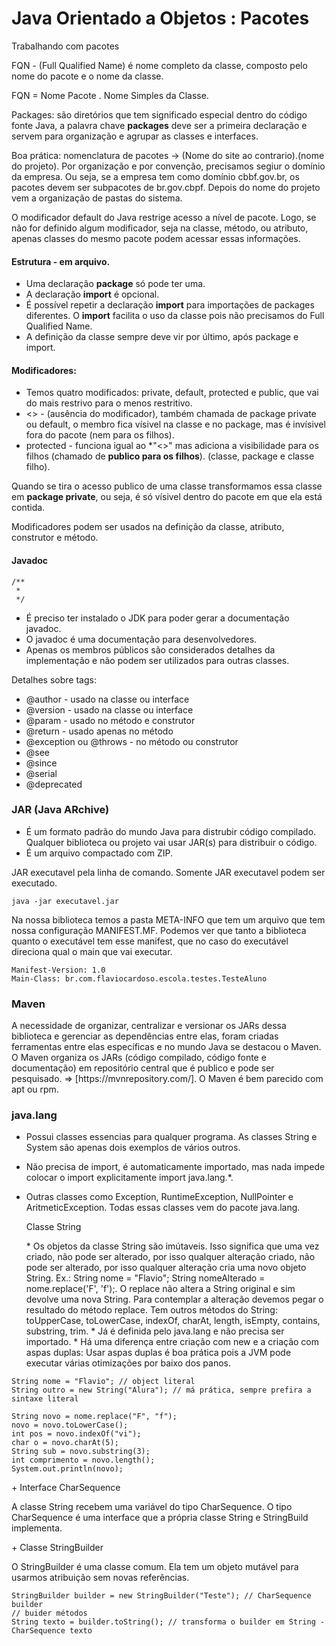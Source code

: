 # Java Orientado a Objetos : Pacotes
Trabalhando com pacotes

<p>FQN - (Full Qualified Name) é nome completo da classe, composto pelo nome do pacote e o nome da classe.<p>
<p> FQN = Nome Pacote . Nome Simples da Classe. </p>
<p></p>
<p>Packages: são diretórios que tem significado especial dentro do código fonte Java, a palavra chave <b>packages</b> deve ser a primeira declaração e servem para organização e agrupar as classes e interfaces.</p>

<p> Boa prática: nomenclatura de pacotes -> (Nome do site ao contrario).(nome do projeto). Por organização e por convenção, precisamos segiur o domínio da empresa. Ou seja, se a empresa tem como domínio cbbf.gov.br, os pacotes devem ser subpacotes de br.gov.cbpf. Depois do nome do projeto vem a organização de pastas do sistema.</p>

<p> O modificador default do Java restrige acesso a nível de pacote. Logo, se não for definido algum modificador, seja na classe, método, ou atributo, apenas classes do mesmo pacote podem acessar essas informações. </p>

#### Estrutura - em arquivo.
* Uma declaração <b>package</b> só pode ter uma.
* A declaração <b>import</b> é opcional.
* É possível repetir a declaração <b>import</b> para importações de packages diferentes. O <b>import</b> facilita o uso da classe pois não precisamos do Full Qualified Name.
* A definição da classe sempre deve vir por último, após package e import.

#### Modificadores: 
* Temos quatro modificados: private, default, protected e public, que vai do mais restrivo para o menos restritivo.
* <<package private>> - (ausência do modificador), também chamada de package private ou default, o membro fica vísivel na classe e no package, mas é invísivel fora do pacote (nem para os filhos).
* protected - funciona igual ao *"<<package private>>" mas adiciona a visibilidade para os filhos (chamado de <b>publico para os filhos</b>). (classe, package e classe filho).

<p>Quando se tira o acesso publico de uma classe transformamos essa classe em <b>package private</b>, ou seja, é só vísivel dentro do pacote em que ela está contida.</p>
<p>Modificadores podem ser usados na definição da classe, atributo, construtor e método.</p>
<p></p>

#### Javadoc
```
/**
 *
 */
```
* É preciso ter instalado o JDK para poder gerar a documentação javadoc.
* O javadoc é uma documentação para desenvolvedores.
* Apenas os membros públicos são considerados detalhes da implementação e não podem ser utilizados para outras classes.
<p>Detalhes sobre tags: </p>

* @author - usado na classe ou interface
* @version - usado na classe ou interface
* @param - usado no método e construtor
* @return - usado apenas no método
* @exception ou @throws - no método ou construtor
* @see
* @since
* @serial
* @deprecated

### JAR (Java ARchive)
* É um formato padrão do mundo Java para distrubir código compilado. Qualquer biblioteca ou projeto vai usar JAR(s) para distribuir o código.
* É um arquivo compactado com ZIP.

<p>JAR executavel pela linha de comando. Somente JAR executavel podem ser executado.</p>

```
java -jar executavel.jar
```

<p>Na nossa biblioteca temos a pasta META-INFO que tem um arquivo que tem nossa configuração MANIFEST.MF. Podemos ver que tanto a biblioteca quanto o executável tem esse manifest, que no caso do executável direciona qual o main que vai executar.</p>
  
```
Manifest-Version: 1.0
Main-Class: br.com.flaviocardoso.escola.testes.TesteAluno
```
  
### Maven

<p>A necessidade de organizar, centralizar e versionar os JARs dessa biblioteca e gerenciar as dependências entre elas, foram criadas ferramentas entre elas específicas e no mundo Java se destacou o Maven. O Maven organiza os JARs (código compilado, código fonte e documentação) em repositório central que é publico e pode ser pesquisado. => [https://mvnrepository.com/]. O Maven é bem parecido com apt ou rpm.</p>
  
### java.lang
  
* Possui classes essencias para qualquer programa. As classes String e System são apenas dois exemplos de vários outros.
* Não precisa de import, é automaticamente importado, mas nada impede colocar o import explicitamente import java.lang.*. 
* Outras classes como Exception, RuntimeException, NullPointer e AritmeticException. Todas essas classes vem do pacote java.lang.
  
  <p>Classe String</p>
  * Os objetos da classe String são imútaveis. Isso significa que uma vez criado, não pode ser alterado, por isso qualquer alteração criado, não pode ser alterado, por isso qualquer alteração cria uma novo objeto String. Ex.: String nome = "Flavio"; String nomeAlterado = nome.replace('F', 'f');. O replace não altera a String original e sim devolve uma nova String. Para contemplar a alteração devemos pegar o resultado do método replace. Tem outros métodos do String: toUpperCase, toLowerCase, indexOf, charAt, length, isEmpty, contains, substring, trim.
  * Já é definida pelo java.lang e não precisa ser importado.
  * Há uma diferença entre criação com new e a criação com aspas duplas: Usar aspas duplas é boa prática pois a JVM pode executar várias otimizações por baixo dos panos.
  
 ```
 String nome = "Flavio"; // object literal
 String outro = new String("Alura"); // má prática, sempre prefira a sintaxe literal
  
 String novo = nome.replace("F", "f");
 novo = novo.toLowerCase();
 int pos = novo.indexOf("vi");
 char o = novo.charAt(5);
 String sub = novo.substring(3);
 int comprimento = novo.length();
 System.out.println(novo);
 ```
 
 <p>+ Interface CharSequence</p>
 <p>A classe String recebem uma variável do tipo CharSequence. O tipo CharSequence é uma interface que a própria classe String e StringBuild implementa.</p>
 <p>+ Classe StringBuilder</p>
 <p>O StringBuilder é uma classe comum. Ela tem um objeto mutável para usarmos atribuição sem novas referências.</p>
 
 ```
 StringBuilder builder = new StringBuilder("Teste"); // CharSequence builder 
 // buider métodos
 String texto = builder.toString(); // transforma o builder em String - CharSequence texto
 ```
 

